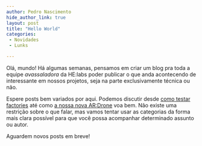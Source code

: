 ```yaml
---
author: Pedro Nascimento
hide_author_link: true
layout: post
title: "Hello World"
categories:
 - Novidades 
 - Lunks

---
```


Olá, mundo! Há algumas semanas, pensamos em criar um blog pra toda
a equipe *avassaladora* da HE:labs poder publicar o que anda acontecendo
de interessante em nossos projetos, seja na parte exclusivamente técnica
ou não.
<!--more-->
Espere posts bem variados por aqui. Podemos discutir desde [como testar
factories][postrodrigo] até como [a nossa nova AR:Drone][drone] voa bem. Não existe uma restrição sobre o que falar, mas vamos tentar usar as categorias da
forma mais clara possível para que você possa acompanhar determinado
assunto ou autor.

Aguardem novos posts em breve!

[postrodrigo]: http://rodrigopinto.me/2012/09/12/testando-factories-para-manter-a-sanidade/
[drone]: http://www.youtube.com/watch?v=EYvTJnWrH2Q
